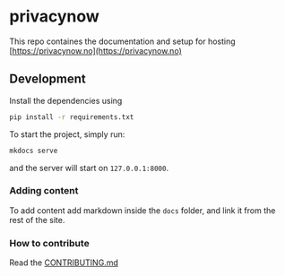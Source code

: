 # privacynow

This repo containes the documentation and setup for hosting [https://privacynow.no](https://privacynow.no)

## Development

Install the dependencies using

```bash
pip install -r requirements.txt
```

To start the project, simply run:

```bash
mkdocs serve
```

and the server will start on `127.0.0.1:8000`.

### Adding content

To add content add markdown inside the `docs` folder, and link
it from the rest of the site.

### How to contribute

Read the [CONTRIBUTING.md](CONTRIBUTING.md)